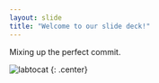 ```yaml
---
layout: slide
title: "Welcome to our slide deck!"
---
```


Mixing up the perfect commit.

![labtocat](https://octodex.github.com/images/labtocat.png)
{: .center}
